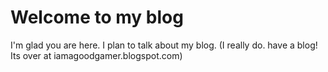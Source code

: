 # Welcome to my blog

I'm glad you are here. I plan to talk about my blog. (I really do. have a blog! Its over at iamagoodgamer.blogspot.com)
